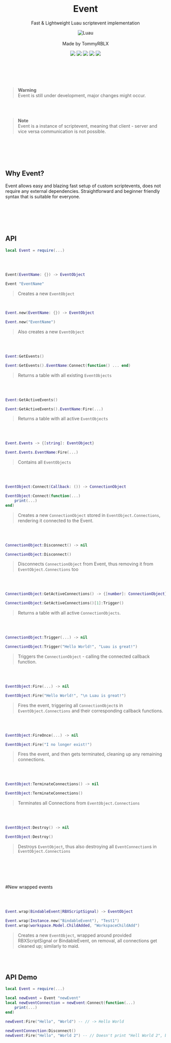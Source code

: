 <div align="center">
	<h1>Event</h1>
	<p> Fast & Lightweight Luau scriptevent implementation </p>
  
  ![Luau](https://img.shields.io/badge/Lua-2C2D72?style=for-the-badge&logo=lua&logoColor=white)
  <br><br>
  Made by TommyRBLX
  
  <img src="https://img.shields.io/github/forks/rT0mmy/Event?style=for-the-badge">

  <img src="https://img.shields.io/github/stars/rT0mmy/Event?style=for-the-badge">

  <img src="https://img.shields.io/github/issues/rT0mmy/Event?style=for-the-badge">

  <img src="https://img.shields.io/github/issues-pr/rT0mmy/Event?style=for-the-badge">

  <img src="https://img.shields.io/github/license/rT0mmy/Event?style=for-the-badge">
</div>

<br><br><br><br>

> **Warning** <br>
> Event is still under development, major changes might occur.

<br><br>

> **Note** <br>
> Event is a instance of scriptevent, meaning that client - server and vice versa communication is not possible.

<br><br><br><br>

## Why Event?

Event allows easy and blazing fast setup of custom scriptevents, does not require any external dependencies. 
Straightforward and beginner friendly syntax that is suitable for everyone. 

<br><br><br><br>

## API

```lua
local Event = require(...)
```

<br><br>

```lua
Event(EventName: {}) -> EventObject
```
```lua
Event "EventName"
```

> Creates a new ```EventObject```
<br>

```lua
Event.new(EventName: {}) -> EventObject
```
```lua
Event.new("EventName")
```

> Also creates a new ```EventObject```

<br><br>

```lua
Event:GetEvents()
```
```lua
Event:GetEvents().EventName:Connect(function() ... end)
```

> Returns a table with all existing ```EventObjects```

<br><br>

```lua
Event:GetActiveEvents()
```
```lua
Event:GetActiveEvents().EventName:Fire(...)
```

> Returns a table with all active ```EventObjects```

<br><br>

```lua
Event.Events -> {[string]: EventObject}
```
```lua
Event.Events.EventName:Fire(...)
```

> Contains all ```EventObjects```

<br><br>

```lua
EventObject:Connect(Callback: ()) -> ConnectionObject
```
```lua
EventObject:Connect(function(...)
	print(...)
end)
```

> Creates a new ```ConnectionObject``` stored in ```EventObject.Connections```, rendering it connected to the Event.

<br><br>

```lua
ConnectionObject:Disconnect() -> nil
```
```lua
ConnectionObject:Disconnect()
```

> Disconnects ```ConnectionObject``` from Event, thus removing it from ```EventObject.Connections``` too

<br><br>

```lua
ConnectionObject:GetActiveConnections() -> {[number]: ConnectionObject}
```
```lua
ConnectionObject:GetActiveConnections()[1]:Trigger()
```

> Returns a table with all active ```ConnectionObjects```.

<br><br>

```lua
ConnectionObject:Trigger(...) -> nil
```
```lua
ConnectionObject:Trigger("Hello World!", "Luau is great!")
```

> Triggers the ```ConnectionObject``` - calling the connected callback function.

<br><br>

```lua
EventObject:Fire(...) -> nil
```
```lua
EventObject:Fire("Hello World!", "\n Luau is great!")
```

> Fires the event, triggering all ```ConnectionObject```s in ```EventObject.Connections``` and their corresponding callback functions.

<br><br>

```lua
EventObject:FireOnce(...) -> nil
```
```lua
EventObject:Fire("I no longer exist!")
```

> Fires the event, and then gets terminated, cleaning up any remaining connections.

<br><br>

```lua
EventObject:TerminateConnections() -> nil
```
```lua
EventObject:TerminateConnections()
```

> Terminates all Connections from ```EventObject.Connections```

<br><br>

```lua
EventObject:Destroy() -> nil
```
```lua
EventObject:Destroy()
```

> Destroys ```EventObject```, thus also destroying all ```EventConnection```s in ```EventObject.Connections```

<br><br><br><br>

#New wrapped events

<br><br>

```lua
Event.wrap(BindableEvent|RBXScriptSignal) -> EventObject
```
```lua
Event.wrap(Instance.new("BindableEvent"), "Test1")
Event.wrap(workspace.Model.ChildAdded, "WorkspaceChildAdd")
```

> Creates a new ```EventObject```, wrapped around provided RBXScriptSignal or BindableEvent, on removal, all connections get cleaned up; similarly to maid.

<br><br>

## API Demo


```lua
local Event = require(...)

local newEvent = Event "newEvent"
local newEventConnection = newEvent:Connect(function(...)
    print(...)
end)

newEvent:Fire("Hello", "World") -- // -> Hello World

newEventConnection:Disconnect()
newEvent:Fire("Hello", "World 2") -- // Doesn't print "Hell World 2", because the ConnectionObject "newEventConnection" was disconnected beforehand.

```


